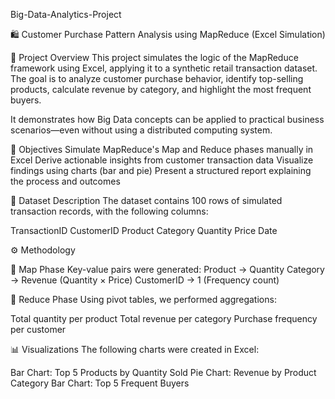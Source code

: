 Big-Data-Analytics-Project

🛍️ Customer Purchase Pattern Analysis using MapReduce (Excel Simulation)

📌 Project Overview
This project simulates the logic of the MapReduce framework using Excel, applying it to a synthetic retail transaction dataset. The goal is to analyze customer purchase behavior, identify top-selling products, calculate revenue by category, and highlight the most frequent buyers.

It demonstrates how Big Data concepts can be applied to practical business scenarios—even without using a distributed computing system.

🎯 Objectives
Simulate MapReduce's Map and Reduce phases manually in Excel
Derive actionable insights from customer transaction data
Visualize findings using charts (bar and pie)
Present a structured report explaining the process and outcomes

🧾 Dataset Description
The dataset contains 100 rows of simulated transaction records, with the following columns:

TransactionID
CustomerID
Product
Category
Quantity
Price
Date

⚙️ Methodology

🔹 Map Phase
Key-value pairs were generated:
Product → Quantity
Category → Revenue (Quantity × Price)
CustomerID → 1 (Frequency count)

🔹 Reduce Phase
Using pivot tables, we performed aggregations:

Total quantity per product
Total revenue per category
Purchase frequency per customer

📊 Visualizations
The following charts were created in Excel:

Bar Chart: Top 5 Products by Quantity Sold
Pie Chart: Revenue by Product Category
Bar Chart: Top 5 Frequent Buyers
